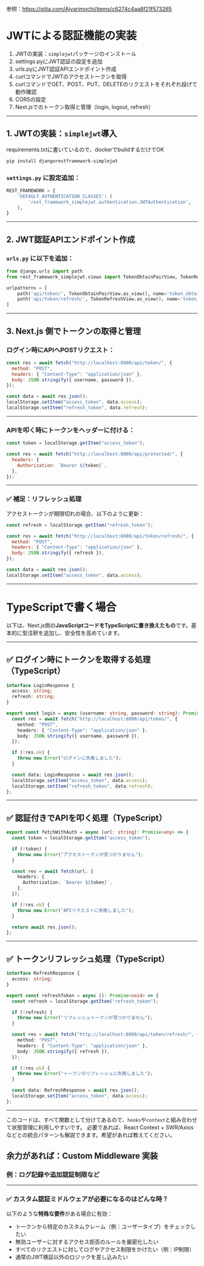 参照：https://qiita.com/Ajyarimochi/items/c6274c4aa8f21f573265

# JWTによる認証機能の実装

1. JWTの実装：`simplejwt`パッケージのインストール
2. settings.pyにJWT認証の設定を追加
3. urls.pyにJWT認証APIエンドポイント作成
4. curlコマンドでJWTのアクセストークンを取得
5. curlコマンドでGET、POST、PUT、DELETEのリクエストをそれぞれ投げて動作確認
6. CORSの設定
7. Next.jsでのトークン取得と管理（login, logout, refresh）


---

## 1. JWTの実装：`simplejwt`導入

requirements.txtに書いているので、dockerでbuildするだけでOK

```bash
pip install djangorestframework-simplejwt
```

### `settings.py` に設定追加：

```python
REST_FRAMEWORK = {
    'DEFAULT_AUTHENTICATION_CLASSES': (
        'rest_framework_simplejwt.authentication.JWTAuthentication',
    ),
}
```

---

## 2. JWT認証APIエンドポイント作成

### `urls.py` に以下を追加：

```python
from django.urls import path
from rest_framework_simplejwt.views import TokenObtainPairView, TokenRefreshView

urlpatterns = [
    path('api/token/', TokenObtainPairView.as_view(), name='token_obtain_pair'),
    path('api/token/refresh/', TokenRefreshView.as_view(), name='token_refresh'),
]
```

---

## 3. Next.js 側でトークンの取得と管理

### ログイン時にAPIへPOSTリクエスト：

```javascript
const res = await fetch("http://localhost:8000/api/token/", {
  method: "POST",
  headers: { "Content-Type": "application/json" },
  body: JSON.stringify({ username, password }),
});

const data = await res.json();
localStorage.setItem("access_token", data.access);
localStorage.setItem("refresh_token", data.refresh);
```

---

### APIを叩く時にトークンをヘッダーに付ける：

```javascript
const token = localStorage.getItem("access_token");

const res = await fetch("http://localhost:8000/api/protected/", {
  headers: {
    Authorization: `Bearer ${token}`,
  },
});
```

---

### ✅ 補足：リフレッシュ処理

アクセストークンが期限切れの場合、以下のように更新：

```javascript
const refresh = localStorage.getItem("refresh_token");

const res = await fetch("http://localhost:8000/api/token/refresh/", {
  method: "POST",
  headers: { "Content-Type": "application/json" },
  body: JSON.stringify({ refresh }),
});

const data = await res.json();
localStorage.setItem("access_token", data.access);
```

---




# TypeScriptで書く場合


以下は、Next.js側の**JavaScriptコードをTypeScriptに書き換えたもの**です。基本的に型注釈を追加し、安全性を高めています。

---

## ✅ ログイン時にトークンを取得する処理（TypeScript）

```ts
interface LoginResponse {
  access: string;
  refresh: string;
}

export const login = async (username: string, password: string): Promise<void> => {
  const res = await fetch("http://localhost:8000/api/token/", {
    method: "POST",
    headers: { "Content-Type": "application/json" },
    body: JSON.stringify({ username, password }),
  });

  if (!res.ok) {
    throw new Error("ログインに失敗しました");
  }

  const data: LoginResponse = await res.json();
  localStorage.setItem("access_token", data.access);
  localStorage.setItem("refresh_token", data.refresh);
};
```

---

## ✅ 認証付きでAPIを叩く処理（TypeScript）

```ts
export const fetchWithAuth = async (url: string): Promise<any> => {
  const token = localStorage.getItem("access_token");

  if (!token) {
    throw new Error("アクセストークンが見つかりません");
  }

  const res = await fetch(url, {
    headers: {
      Authorization: `Bearer ${token}`,
    },
  });

  if (!res.ok) {
    throw new Error("APIリクエストに失敗しました");
  }

  return await res.json();
};
```

---

## ✅ トークンリフレッシュ処理（TypeScript）

```ts
interface RefreshResponse {
  access: string;
}

export const refreshToken = async (): Promise<void> => {
  const refresh = localStorage.getItem("refresh_token");

  if (!refresh) {
    throw new Error("リフレッシュトークンが見つかりません");
  }

  const res = await fetch("http://localhost:8000/api/token/refresh/", {
    method: "POST",
    headers: { "Content-Type": "application/json" },
    body: JSON.stringify({ refresh }),
  });

  if (!res.ok) {
    throw new Error("トークンのリフレッシュに失敗しました");
  }

  const data: RefreshResponse = await res.json();
  localStorage.setItem("access_token", data.access);
};
```

---

このコードは、すべて関数として分けてあるので、`hooks`や`context`と組み合わせて状態管理に利用しやすいです。
必要であれば、React Context + SWR/Axiosなどとの統合パターンも解説できます。希望があれば教えてください。











## 余力があれば：Custom Middleware 実装

### 例：ログ記録や追加認証制限など

---

### ✅ カスタム認証ミドルウェアが必要になるのはどんな時？

以下のような**特殊な要件**がある場合に有効：

* トークンから特定のカスタムクレーム（例：ユーザータイプ）をチェックしたい
* 無効ユーザーに対するアクセス拒否のルールを厳密化したい
* すべてのリクエストに対してログやアクセス制限をかけたい（例：IP制限）
* 通常のJWT検証以外のロジックを差し込みたい
